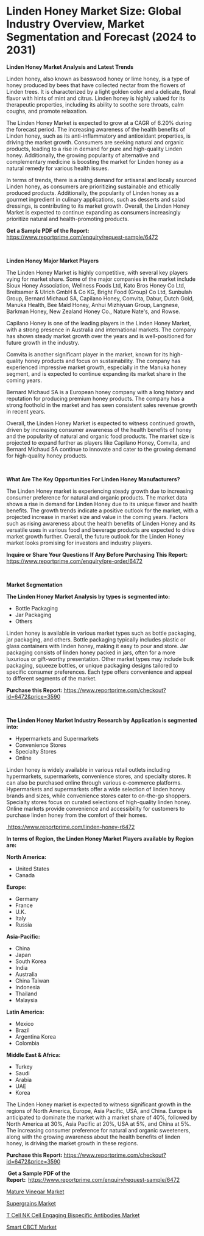 <p><h1>Linden Honey Market Size: Global Industry Overview, Market Segmentation and Forecast (2024 to 2031)</h1></p><p><strong>Linden Honey Market Analysis and Latest Trends</strong></p>
<p><p>Linden honey, also known as basswood honey or lime honey, is a type of honey produced by bees that have collected nectar from the flowers of Linden trees. It is characterized by a light golden color and a delicate, floral flavor with hints of mint and citrus. Linden honey is highly valued for its therapeutic properties, including its ability to soothe sore throats, calm coughs, and promote relaxation.</p><p>The Linden Honey Market is expected to grow at a CAGR of 6.20% during the forecast period. The increasing awareness of the health benefits of Linden honey, such as its anti-inflammatory and antioxidant properties, is driving the market growth. Consumers are seeking natural and organic products, leading to a rise in demand for pure and high-quality Linden honey. Additionally, the growing popularity of alternative and complementary medicine is boosting the market for Linden honey as a natural remedy for various health issues.</p><p>In terms of trends, there is a rising demand for artisanal and locally sourced Linden honey, as consumers are prioritizing sustainable and ethically produced products. Additionally, the popularity of Linden honey as a gourmet ingredient in culinary applications, such as desserts and salad dressings, is contributing to its market growth. Overall, the Linden Honey Market is expected to continue expanding as consumers increasingly prioritize natural and health-promoting products.</p></p>
<p><strong>Get a Sample PDF of the Report:&nbsp;</strong> <a href="https://www.reportprime.com/enquiry/request-sample/6472">https://www.reportprime.com/enquiry/request-sample/6472</a></p>
<p>&nbsp;</p>
<p><strong>Linden Honey Major Market Players</strong></p>
<p><p>The Linden Honey Market is highly competitive, with several key players vying for market share. Some of the major companies in the market include Sioux Honey Association, Wellness Foods Ltd, Kato Bros Honey Co Ltd, Breitsamer & Ulrich GmbH & Co KG, Bright Food (Group) Co Ltd, Sunbulah Group, Bernard Michaud SA, Capilano Honey, Comvita, Dabur, Dutch Gold, Manuka Health, Bee Maid Honey, Anhui Mizhiyuan Group, Langnese, Barkman Honey, New Zealand Honey Co., Nature Nate's, and Rowse.</p><p>Capilano Honey is one of the leading players in the Linden Honey Market, with a strong presence in Australia and international markets. The company has shown steady market growth over the years and is well-positioned for future growth in the industry.</p><p>Comvita is another significant player in the market, known for its high-quality honey products and focus on sustainability. The company has experienced impressive market growth, especially in the Manuka honey segment, and is expected to continue expanding its market share in the coming years.</p><p>Bernard Michaud SA is a European honey company with a long history and reputation for producing premium honey products. The company has a strong foothold in the market and has seen consistent sales revenue growth in recent years.</p><p>Overall, the Linden Honey Market is expected to witness continued growth, driven by increasing consumer awareness of the health benefits of honey and the popularity of natural and organic food products. The market size is projected to expand further as players like Capilano Honey, Comvita, and Bernard Michaud SA continue to innovate and cater to the growing demand for high-quality honey products.</p></p>
<p>&nbsp;</p>
<p><strong>What Are The Key Opportunities For Linden Honey Manufacturers?</strong></p>
<p><p>The Linden Honey market is experiencing steady growth due to increasing consumer preference for natural and organic products. The market data shows a rise in demand for Linden Honey due to its unique flavor and health benefits. The growth trends indicate a positive outlook for the market, with a projected increase in market size and value in the coming years. Factors such as rising awareness about the health benefits of Linden Honey and its versatile uses in various food and beverage products are expected to drive market growth further. Overall, the future outlook for the Linden Honey market looks promising for investors and industry players.</p></p>
<p><strong>Inquire or Share Your Questions If Any Before Purchasing This Report:</strong> <a href="https://www.reportprime.com/enquiry/pre-order/6472">https://www.reportprime.com/enquiry/pre-order/6472</a></p>
<p>&nbsp;</p>
<p><strong>Market Segmentation</strong></p>
<p><strong>The Linden Honey Market Analysis by types is segmented into:</strong></p>
<p><ul><li>Bottle Packaging</li><li>Jar Packaging</li><li>Others</li></ul></p>
<p><p>Linden honey is available in various market types such as bottle packaging, jar packaging, and others. Bottle packaging typically includes plastic or glass containers with linden honey, making it easy to pour and store. Jar packaging consists of linden honey packed in jars, often for a more luxurious or gift-worthy presentation. Other market types may include bulk packaging, squeeze bottles, or unique packaging designs tailored to specific consumer preferences. Each type offers convenience and appeal to different segments of the market.</p></p>
<p><strong>Purchase this Report:&nbsp;</strong><a href="https://www.reportprime.com/checkout?id=6472&price=3590">https://www.reportprime.com/checkout?id=6472&price=3590</a></p>
<p>&nbsp;</p>
<p><strong>The Linden Honey Market Industry Research by Application is segmented into:</strong></p>
<p><ul><li>Hypermarkets and Supermarkets</li><li>Convenience Stores</li><li>Specialty Stores</li><li>Online</li></ul></p>
<p><p>Linden honey is widely available in various retail outlets including hypermarkets, supermarkets, convenience stores, and specialty stores. It can also be purchased online through various e-commerce platforms. Hypermarkets and supermarkets offer a wide selection of linden honey brands and sizes, while convenience stores cater to on-the-go shoppers. Specialty stores focus on curated selections of high-quality linden honey. Online markets provide convenience and accessibility for customers to purchase linden honey from the comfort of their homes.</p></p>
<p><a href="https://www.reportprime.com/linden-honey-r6472">&nbsp;https://www.reportprime.com/linden-honey-r6472</a></p>
<p><strong>In terms of Region, the Linden Honey Market Players available by Region are:</strong></p>
<p>
    <p> <strong> North America: </strong>
        <ul>
            <li>United States</li>
            <li>Canada</li>
        </ul>
        </p> 
    <p> <strong> Europe: </strong>
        <ul>
            <li>Germany</li>
            <li>France</li>
            <li>U.K.</li>
            <li>Italy</li>
            <li>Russia</li>
        </ul>
        </p> 
    <p> <strong> Asia-Pacific: </strong>
        <ul>
            <li>China</li>
            <li>Japan</li>
            <li>South Korea</li>
            <li>India</li>
            <li>Australia</li>
            <li>China Taiwan</li>
            <li>Indonesia</li>
            <li>Thailand</li>
            <li>Malaysia</li>
        </ul>
        </p> 
    <p> <strong> Latin America: </strong>
        <ul>
            <li>Mexico</li>
            <li>Brazil</li>
            <li>Argentina Korea</li>
            <li>Colombia</li>
        </ul>
        </p> 
    <p> <strong> Middle East & Africa: </strong>
        <ul>
            <li>Turkey</li>
            <li>Saudi</li>
            <li>Arabia</li>
            <li>UAE</li>
            <li>Korea</li>
        </ul>
    </p>
    </p>
<p><p>The Linden Honey market is expected to witness significant growth in the regions of North America, Europe, Asia Pacific, USA, and China. Europe is anticipated to dominate the market with a market share of 40%, followed by North America at 30%, Asia Pacific at 20%, USA at 5%, and China at 5%. The increasing consumer preference for natural and organic sweeteners, along with the growing awareness about the health benefits of linden honey, is driving the market growth in these regions.</p></p>
<p><strong>Purchase this Report: </strong><a href="https://www.reportprime.com/checkout?id=6472&price=3590">https://www.reportprime.com/checkout?id=6472&price=3590</a></p>
<p>&nbsp;<strong>Get a Sample PDF of the Report:&nbsp;&nbsp;</strong><a href="https://www.reportprime.com/enquiry/request-sample/6472">https://www.reportprime.com/enquiry/request-sample/6472</a></p>
<p><strong></strong></p>
<p><p><a href="https://github.com/waylose1223/Market-Research-Report-List-1/blob/main/mature-vinegar-market.md">Mature Vinegar Market</a></p><p><a href="https://github.com/sardarp081/Market-Research-Report-List-1/blob/main/supergrains-market.md">Supergrains Market</a></p><p><a href="https://issuu.com/reportprime-2/docs/t-cell-nk-cell-engaging-bispecific-_c588e805d1fdc4">T Cell NK Cell Engaging Bispecific Antibodies Market</a></p><p><a href="https://issuu.com/reportprime-2/docs/smart-cbct-market-size-2030.pptx">Smart CBCT Market</a></p></p>